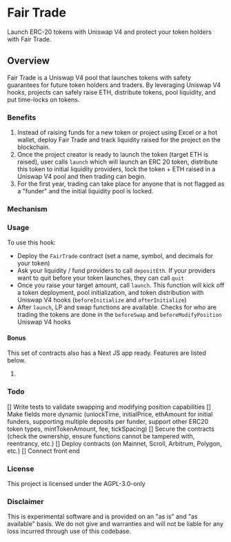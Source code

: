 # Fair Trade

Launch ERC-20 tokens with Uniswap V4 and protect your token holders with Fair Trade.

## Overview

Fair Trade is a Uniswap V4 pool that launches tokens with safety guarantees for future token holders and traders. By leveraging Uniswap V4 hooks, projects can safely raise ETH, distribute tokens, pool liquidity, and put time-locks on tokens.

### Benefits

1. Instead of raising funds for a new token or project using Excel or a hot wallet, deploy Fair Trade and track liquidity raised for the project on the blockchain.
2. Once the project creator is ready to launch the token (target ETH is raised), user calls `launch` which will launch an ERC 20 token, distribute this token to initial liquidity providers, lock the token + ETH raised in a Uniswap V4 pool and then trading can begin.
3. For the first year, trading can take place for anyone that is not flagged as a "funder" and the initial liquidity pool is locked.

### Mechanism

### Usage

To use this hook:

-   Deploy the `FairTrade` contract (set a name, symbol, and decimals for your token)
-   Ask your liquidity / fund providers to call `depositEth`. If your providers want to quit before your token launches, they can call `quit`
-   Once you raise your target amount, call `launch`. This function will kick off a token deployment, pool initialization, and token distribution with Uniswap V4 hooks (`beforeInitialize` and `afterInitialize`)
-   After `launch`, LP and swap functions are available. Checks for who are trading the tokens are done in the `beforeSwap` and `beforeModifyPosition` Uniswap V4 hooks

#### Bonus

This set of contracts also has a Next JS app ready. Features are listed below.

1.

### Todo

[] Write tests to validate swapping and modifying position capabilities
[] Make fields more dynamic (unlockTime, initialPrice, ethAmount for initial funders, supporting multiple deposits per funder, support other ERC20 token types, mintTokenAmount, fee, tickSpacing)
[] Secure the contracts (check the ownership, ensure functions cannot be tampered with, reentrancy, etc.)
[] Deploy contracts (on Mainnet, Scroll, Arbitrum, Polygon, etc.)
[] Connect front end

### License

This project is licensed under the AGPL-3.0-only

### Disclaimer

This is experimental software and is provided on an "as is" and "as available" basis. We do not give and warranties and will not be liable for any loss incurred through use of this codebase.
